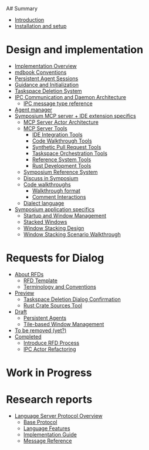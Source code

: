 A# Summary

<!-- 
    AGENTS: Please keep this design documentation up-to-date/

    Also, please review appropriate chapters and research reports
    whne looking to learn more details about a specific area.
-->

- [Introduction](./introduction.md)
- [Installation and setup](./setup.md)

# Design and implementation

- [Implementation Overview](./design/implementation-overview.md)
- [mdbook Conventions](./design/mdbook-conventions.md)
- [Persistent Agent Sessions](./design/persistent-agent-sessions.md)
- [Guidance and Initialization](./design/guidance-and-initialization.md)
- [Taskspace Deletion System](./design/taskspace-deletion.md)
- [IPC Communication and Daemon Architecture](./design/daemon.md)
    - [IPC message type reference](./design/ipc_message_type_reference.md)
- [Agent manager](./design/agent-manager.md)
- [Symposium MCP server + IDE extension specifics]()
    - [MCP Server Actor Architecture](./design/mcp-server-actor-architecture.md)
    - [MCP Server Tools](./design/mcp-server.md)
        - [IDE Integration Tools](./design/mcp-tools/ide-integration.md)
        - [Code Walkthrough Tools](./design/mcp-tools/walkthroughs.md)
        - [Synthetic Pull Request Tools](./design/mcp-tools/synthetic-prs.md)
        - [Taskspace Orchestration Tools](./design/mcp-tools/taskspace-orchestration.md)
        - [Reference System Tools](./design/mcp-tools/reference-system.md)
        - [Rust Development Tools](./design/mcp-tools/rust-development.md)
    - [Symposium Reference System](./design/symposium-ref-system.md)
    - [Discuss in Symposium](./design/discuss-in-symposium.md)
    - [Code walkthroughs](./design/walkthroughs.md)
        - [Walkthrough format](./design/walkthrough-format.md)
        - [Comment Interactions](./design/walkthrough-comment-interactions.md)
    - [Dialect language](./design/dialect-language.md)
- [Symposium application specifics]()
    - [Startup and Window Management](./design/startup-and-window-management.md)
    - [Stacked Windows](./design/stacked-windows.md)
    - [Window Stacking Design](./design/window-stacking-design.md)
    - [Window Stacking Scenario Walkthrough](./design/window-stacking-scenario.md)

# Requests for Dialog

<!--

A "Request for Dialog" (RFD) is Symposium's version of the RFC process.

Each entry here maps to a file whose name is the shorthand name for the RFD, e.g.,  `./rfds/ide-operations.md`. 

The RFD tracks the feature's progress from design to implementation. They are living documents that are kept up-to-date until the feature is completed.

RFDs may have other associated files in a directory, e.g., `./rfds/ide-operations/auxiliary-data.md`.

RFDs are moved from section to section by the Symposium team members only.

People can propose an RFD by create a PR adding a new file into the early drafts section. It should have a suitable name using "kebab-case" conventions.

-->

- [About RFDs](./rfds/README.md)
    - [RFD Template](./rfds/TEMPLATE.md)
    - [Terminology and Conventions](./rfds/terminology-and-conventions.md)
- [Preview]() <!-- Close to ready, highlighted for attention -->
    - [Taskspace Deletion Dialog Confirmation](./rfds/taskspace-deletion-dialog-confirmation.md)
    - [Rust Crate Sources Tool](./rfds/rust-crate-sources-tool.md)
- [Draft]() <!-- Early drafts, people start things in this section -->
    - [Persistent Agents](./rfds/persistent-agents.md)
    - [Tile-based Window Management](./rfds/tile-based-window-management.md)
- [To be removed (yet?)]() <!-- Decided against doing this for now -->
- [Completed]() <!-- Work is complete -->
    - [Introduce RFD Process](./rfds/introduce-rfd-process.md)
    - [IPC Actor Refactoring](./rfds/ipc-actor-refactoring.md)

# Work in Progress

<!-- WIP chapters will be recreated as needed -->

<!--
    AGENTS: "Research Reports" are in-depth documents you can read to learn more
    about a particular topic
-->

# Research reports

- [Language Server Protocol Overview](./research/lsp-overview/README.md)
    - [Base Protocol](./research/lsp-overview/base-protocol.md)
    - [Language Features](./research/lsp-overview/language-features.md)
    - [Implementation Guide](./research/lsp-overview/implementation-guide.md)
    - [Message Reference](./research/lsp-overview/message-reference.md)
